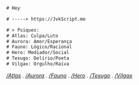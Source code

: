 ```diff
# Hey

# -----> https://JvkScript.me

# > Psiques:
# Atlas: Culpa/Luto
# Aurora: Amor/Esperança
# Fauno: Lógico/Racional
# Hero: Mediador/Social
# Texugo: Delírio/Poeta
# Vilgax: Orgulho/Raiva

```

_[/Atlas](https://jvkScript.me/atlas) . [/Aurora](https://jvkScript.me/aurora) . [/Fauno](https://jvkScript.me/fauno) . [/Hero](https://jvkScript.me/hero) . [/Texugo](https://jvkScript.me/texugo) . [/Vilgax](https://jvkScript.me/vilgax)_
